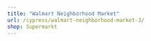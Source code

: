 ```yaml
---
title: "Walmart Neighborhood Market"
url: /cypress/walmart-neighborhood-market-3/
shop: Supermarkt
---
```

